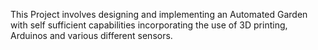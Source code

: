 This Project involves designing and implementing an Automated Garden with self sufficient capabilities incorporating the use of 3D printing, Arduinos and various different sensors.
